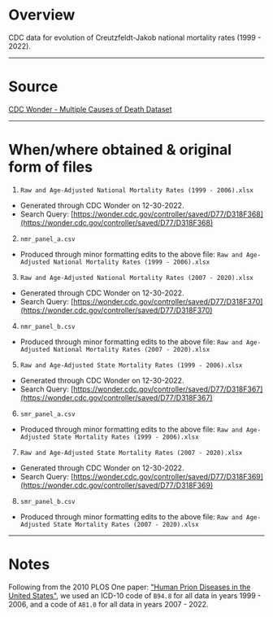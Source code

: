 # Overview
CDC data for evolution of Creutzfeldt-Jakob national mortality rates (1999 - 2022).

---
# Source
[CDC Wonder - Multiple Causes of Death Dataset](https://wonder.cdc.gov/mcd-icd10.html)

---

# When/where obtained & original form of files
1. `Raw and Age-Adjusted National Mortality Rates (1999 - 2006).xlsx` 
  - Generated through CDC Wonder on 12-30-2022.
  - Search Query: [https://wonder.cdc.gov/controller/saved/D77/D318F368](https://wonder.cdc.gov/controller/saved/D77/D318F368)

2. `nmr_panel_a.csv` 
  - Produced through minor formatting edits to the above file:
  `Raw and Age-Adjusted National Mortality Rates (1999 - 2006).xlsx` 

3. `Raw and Age-Adjusted National Mortality Rates (2007 - 2020).xlsx` 
  - Generated through CDC Wonder on 12-30-2022.
  - Search Query: [https://wonder.cdc.gov/controller/saved/D77/D318F370](https://wonder.cdc.gov/controller/saved/D77/D318F370)

4. `nmr_panel_b.csv` 
  - Produced through minor formatting edits to the above file:
  `Raw and Age-Adjusted National Mortality Rates (2007 - 2020).xlsx` 

5. `Raw and Age-Adjusted State Mortality Rates (1999 - 2006).xlsx` 
  - Generated through CDC Wonder on 12-30-2022.
  - Search Query: [https://wonder.cdc.gov/controller/saved/D77/D318F367](https://wonder.cdc.gov/controller/saved/D77/D318F367)

6. `smr_panel_a.csv` 
  - Produced through minor formatting edits to the above file:
  `Raw and Age-Adjusted State Mortality Rates (1999 - 2006).xlsx`

7. `Raw and Age-Adjusted State Mortality Rates (2007 - 2020).xlsx` 
  - Generated through CDC Wonder on 12-30-2022.
  - Search Query: [https://wonder.cdc.gov/controller/saved/D77/D318F369](https://wonder.cdc.gov/controller/saved/D77/D318F369) 

8. `smr_panel_b.csv` 
  - Produced through minor formatting edits to the above file:
  `Raw and Age-Adjusted State Mortality Rates (2007 - 2020).xlsx` 

---

# Notes
Following from the 2010 PLOS One paper: ["Human Prion Diseases in the United States"](https://journals.plos.org/plosone/article?id=10.1371/journal.pone.0008521), we used an ICD-10 code of `B94.8` for all data in years 1999 - 2006, 
and a code of `A81.0` for all data in years 2007 - 2022.

